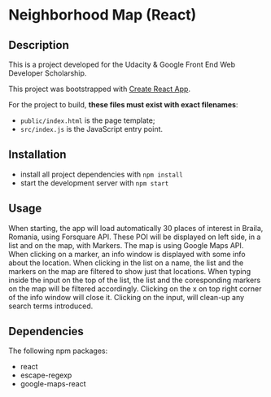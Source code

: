 # Neighborhood Map (React)


## Description
This is a project developed for the Udacity & Google Front End Web Developer Scholarship.

This project was bootstrapped with [Create React App](https://github.com/facebookincubator/create-react-app).

For the project to build, **these files must exist with exact filenames**:
* `public/index.html` is the page template;
* `src/index.js` is the JavaScript entry point.


## Installation
* install all project dependencies with `npm install`
* start the development server with `npm start`


## Usage
When starting, the app will load automatically 30 places of interest in Braila, Romania, using Forsquare API.
These POI will be displayed on left side, in a list and on the map, with Markers.
The map is using Google Maps API.
When clicking on a marker, an info window is displayed with some info about the location.
When clicking in the list on a name, the list and the markers on the map are filtered to show just that locations.
When typing inside the input on the top of the list, the list and the coresponding markers on the map will be filtered accordingly.
Clicking on the x on top right corner of the info window will close it.
Clicking on the input, will clean-up any search terms introduced.


## Dependencies
The following npm packages:
* react
* escape-regexp
* google-maps-react
